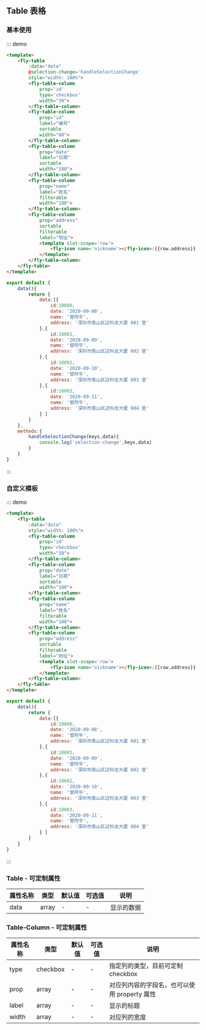 <script>
 module.exports =  {
        data(){
            return {
                data:[{
                    id:10001,
                    date: '2020-09-08',
                    name: '曾阿牛',
                    address: '深圳市南山区迈科龙大厦 601 室'
                },{
                    id:10002,
                    date: '2020-09-09',
                    name: '曾阿牛',
                    address: '深圳市南山区迈科龙大厦 602 室'
                },{
                    id:10000,
                    date: '2020-09-10',
                    name: '曾阿牛',
                    address: '深圳市南山区迈科龙大厦 603 室'
                },{
                    id:10003,
                    date: '2020-09-11',
                    name: '曾阿牛',
                    address: '深圳市南山区迈科龙大厦 604 室'
                } ]
            }
        },
        methods:{
            handleSelectionChange(keys,data){
                console.log('selection-change',keys,data)
            }
        }
    }
</script>
## Table 表格

### 基本使用

::: demo
```html
<template>
    <fly-table
        :data="data"
        @selection-change='handleSelectionChange'
        style="width: 100%">
        <fly-table-column
            prop='id'
            type='checkbox'
            width="30">
        </fly-table-column>
        <fly-table-column
            prop="id"
            label="编号"
            sortable
            width="80">
        </fly-table-column>
        <fly-table-column
            prop="date"
            label="日期"
            sortable
            width="180">
        </fly-table-column>
        <fly-table-column
            prop="name"
            label="姓名"
            filterable
            width="180">
        </fly-table-column>
        <fly-table-column
            prop="address"
            sortable
            filterable
            label="地址">
            <template slot-scope='row'>
                <fly-icon name='nickname'></fly-icon>:{{row.address}}
            </template>
        </fly-table-column>
    </fly-table>
</template>
```
```js
export default {
    data(){
        return {
            data:[{
                id:10000,
                date: '2020-09-08',
                name: '曾阿牛',
                address: '深圳市南山区迈科龙大厦 601 室'
            },{
                id:10001,
                date: '2020-09-09',
                name: '曾阿牛',
                address: '深圳市南山区迈科龙大厦 602 室'
            },{
                id:10002,
                date: '2020-09-10',
                name: '曾阿牛',
                address: '深圳市南山区迈科龙大厦 603 室'
            },{
                id:10003,
                date: '2020-09-11',
                name: '曾阿牛',
                address: '深圳市南山区迈科龙大厦 604 室'
            } ]
        }
    },
    methods:{
        handleSelectionChange(keys,data){
            console.log('selection-change',keys,data)
        }
    }
}
```
:::

### 自定义模板
::: demo
```html
<template>
    <fly-table
        :data="data"
        style="width: 100%">
        <fly-table-column
            prop='id'
            type='checkbox'
            width="30">
        </fly-table-column>
        <fly-table-column
            prop="date"
            label="日期"
            sortable
            width="180">
        </fly-table-column>
        <fly-table-column
            prop="name"
            label="姓名"
            filterable
            width="180">
        </fly-table-column>
        <fly-table-column
            prop="address"
            sortable
            filterable
            label="地址">
            <template slot-scope='row'>
                <fly-icon name='nickname'></fly-icon>:{{row.address}}
            </template>
        </fly-table-column>
    </fly-table>
</template>
```
```js
export default {
    data(){
        return {
            data:[{
                id:10000,
                date: '2020-09-08',
                name: '曾阿牛',
                address: '深圳市南山区迈科龙大厦 601 室'
            },{
                id:10001,
                date: '2020-09-09',
                name: '曾阿牛',
                address: '深圳市南山区迈科龙大厦 602 室'
            },{
                id:10002,
                date: '2020-09-10',
                name: '曾阿牛',
                address: '深圳市南山区迈科龙大厦 603 室'
            },{
                id:10003,
                date: '2020-09-11',
                name: '曾阿牛',
                address: '深圳市南山区迈科龙大厦 604 室'
            } ]
        }
    }
}
```
:::

### Table - 可定制属性

| 属性名称        | 类型                      | 默认值 | 可选值       | 说明             |
| --------------- | ------------------------- | ------ | ------------ | ---------------- |
| data | array | -      | -            | 显示的数据         |

### Table-Column - 可定制属性

| 属性名称        | 类型                      | 默认值 | 可选值       | 说明             |
| --------------- | ------------------------- | ------ | ------------ | ---------------- |
| type | checkbox | -      | -            |  指定列的类型，目前可定制checkbox       |
| prop | array | -      | -            |  对应列内容的字段名，也可以使用 property 属性        |
| label | array | -      | -            | 显示的标题         |
| width | array | -      | -            | 对应列的宽度       |

